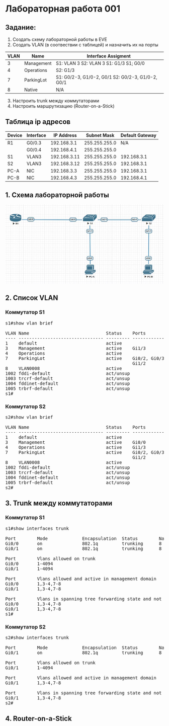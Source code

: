 # Лабораторная работа 001

## Задание:
1. Создать схему лабораторной работы в EVE
2. Создать VLAN (в соотвествии с таблицей) и назначить их на порты

|  VLAN |Name   |Interface Assigment   |
| ------------ | ------------ | ------------ |
|  3 |Management   | S1: VLAN 3 S2: VLAN 3 S1: G1/3 S1; G0/0  |
|  4 | Operations  |  S2: G1/3 |
|   7|  ParkingLot |S1: G0/2-3, G1/0-2, G0/1 S2: G0/2-3, G1/0-2, G0/1    |
|   8|  Native |  N/A |

3. Настроить trunk между коммутаторами
4. Настроить маршрутизацию (Router-on-a-Stick)

## Таблица ip адресов
|Device|Interface|IP Address|Subnet Mask|Default Gateway|
|------|---------|----------|-----------|--------------|
|R1|G0/0.3|192.168.3.1|255.255.255.0|N/A|
||G0/0.4|192.168.4.1|255.255.255.0|
|S1|VLAN3|192.168.3.11|255.255.255.0|192.168.3.1|
|S2|VLAN3|192.168.3.12|255.255.255.0|192.168.3.1|
|PC-A|NIC|192.168.3.3|255.255.255.0|192.168.3.1|
|PC-B|NIC|192.168.4.3|255.255.255.0|192.168.4.1|

## 1. Схема лабораторной работы 
![](schema-lab001.jpg)

## 2. Список VLAN
### Коммутатор S1
<pre>
s1#show vlan brief

VLAN Name                             Status    Ports
---- -------------------------------- --------- -------------------------------
1    default                          active
3    Management                       active    Gi1/3
4    Operations                       active
7    ParkingLot                       active    Gi0/2, Gi0/3, Gi1/0, Gi1/1
                                                Gi1/2
8    VLAN0008                         active
1002 fddi-default                     act/unsup
1003 trcrf-default                    act/unsup
1004 fddinet-default                  act/unsup
1005 trbrf-default                    act/unsup
s1#
</pre>

### Коммутатор S2
<pre>
s2#show vlan brief

VLAN Name                             Status    Ports
---- -------------------------------- --------- -------------------------------
1    default                          active
3    Management                       active    Gi0/0
4    Operations                       active    Gi1/3
7    ParkingLot                       active    Gi0/2, Gi0/3, Gi1/0, Gi1/1
                                                Gi1/2
8    VLAN0008                         active
1002 fddi-default                     act/unsup
1003 trcrf-default                    act/unsup
1004 fddinet-default                  act/unsup
1005 trbrf-default                    act/unsup
s2#
</pre>

## 3. Trunk между коммутаторами

### Коммутатор S1
<pre>
s1#show interfaces trunk

Port        Mode             Encapsulation  Status        Native vlan
Gi0/0       on               802.1q         trunking      8
Gi0/1       on               802.1q         trunking      8

Port        Vlans allowed on trunk
Gi0/0       1-4094
Gi0/1       1-4094

Port        Vlans allowed and active in management domain
Gi0/0       1,3-4,7-8
Gi0/1       1,3-4,7-8

Port        Vlans in spanning tree forwarding state and not pruned
Gi0/0       1,3-4,7-8
Gi0/1       1,3-4,7-8
s1#
</pre>
### Коммутатор S2
<pre>
s2#show interfaces trunk

Port        Mode             Encapsulation  Status        Native vlan
Gi0/1       on               802.1q         trunking      8

Port        Vlans allowed on trunk
Gi0/1       1-4094

Port        Vlans allowed and active in management domain
Gi0/1       1,3-4,7-8

Port        Vlans in spanning tree forwarding state and not pruned
Gi0/1       1,3-4,7-8
s2#
</pre>
## 4. Router-on-a-Stick
